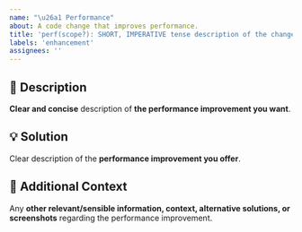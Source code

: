 ```yaml
---
name: "\u26a1 Performance"
about: A code change that improves performance.
title: 'perf(scope?): SHORT, IMPERATIVE tense description of the change'
labels: 'enhancement'
assignees: ''
---
```

<!-- **********************************************************************************************
Hey! 🍻

Please search open and closed performance improvement requests before submitting a new performance improvement request.
Existing performance improvement requests may present your particular change or similar enough
to contribute to that, thus simplify and make the performance improvement request more clear.
*********************************************************************************************** -->

🚀 Description
---------------------------------------------------------------------------------------------------

**Clear and concise** description of **the performance improvement you want**.

💡 Solution
---------------------------------------------------------------------------------------------------

Clear description of the **performance improvement you offer**.

💬 Additional Context
---------------------------------------------------------------------------------------------------

Any **other relevant/sensible information, context, alternative solutions, or screenshots** regarding the performance improvement.
